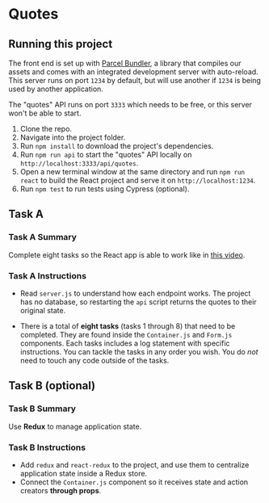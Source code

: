 # Quotes 

## Running this project

The front end is set up with [Parcel Bundler](https://parceljs.org/), a library that compiles our assets and comes with an integrated development server with auto-reload. This server runs on port `1234` by default, but will use another if `1234` is being used by another application.

The "quotes" API runs on port `3333` which needs to be free, or this server won't be able to start.

1. Clone the repo.
1. Navigate into the project folder.
1. Run `npm install` to download the project's dependencies.
1. Run `npm run api` to start the "quotes" API locally on `http://localhost:3333/api/quotes`.
1. Open a new terminal window at the same directory and run `npm run react` to build the React project and serve it on `http://localhost:1234`.
1. Run `npm test` to run tests using Cypress (optional).

## Task A

### Task A Summary

Complete eight tasks so the React app is able to work like in [this video](https://youtu.be/IGB39rc4SZA).

### Task A Instructions

- Read `server.js` to understand how each endpoint works. The project has no database, so restarting the `api` script returns the quotes to their original state.

- There is a total of **eight tasks** (tasks 1 through 8) that need to be completed. They are found inside the `Container.js` and `Form.js` components. Each tasks includes a log statement with specific instructions. You can tackle the tasks in any order you wish. You do _not_ need to touch any code outside of the tasks.

## Task B (optional)

### Task B Summary

Use **Redux** to manage application state.

### Task B Instructions

- Add `redux` and `react-redux` to the project, and use them to centralize application state inside a Redux store.
- Connect the `Container.js` component so it receives state and action creators **through props**.
